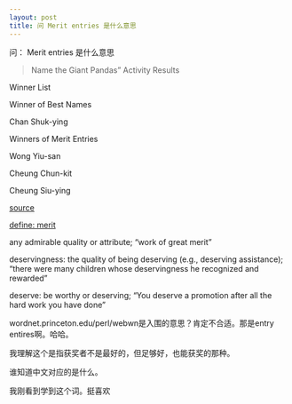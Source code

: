 ```yaml
---
layout: post
title: 问 Merit entries 是什么意思
---
```


问： Merit entries 是什么意思

>Name the Giant Pandas” Activity Results

  

  

Winner List

  

  

Winner of Best Names

  Chan Shuk-ying

  

  

Winners of Merit Entries

  Wong Yiu-san

  Cheung Chun-kit

  Cheung Siu-ying

  

[source](http://www.gov.hk/en/theme/10/panda/results.htm)

[define: merit](http://www.google.com/search?hl=en&q=define%3A+Merit&btnG=Search)

any admirable quality or attribute; “work of great merit”

deservingness: the quality of being deserving (e.g., deserving assistance); “there were many children whose deservingness he recognized and rewarded”

deserve: be worthy or deserving; “You deserve a promotion after all the hard work you have done”

wordnet.princeton.edu/perl/webwn是入围的意思？肯定不合适。那是entry entires啊。哈哈。

我理解这个是指获奖者不是最好的，但足够好，也能获奖的那种。

谁知道中文对应的是什么。

我刚看到学到这个词。挺喜欢
